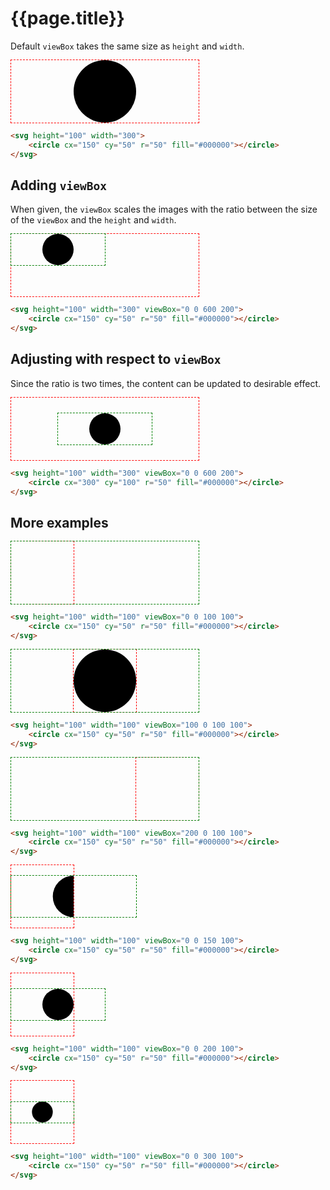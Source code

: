 <style>
.container {
    font-size: 0;
    display: inline-block;
    position: relative;
}

.container.alt2 {
    margin-left: 100px;
}

.container.alt3 {
    margin-left: 200px;
}

svg {
    margin-left: 1px;
    outline: 1px dashed red;
}

.actual {
    display: block;
    left: 0;
    margin-left: 1px;
    outline: 1px dashed green;
    position: absolute;
    top: 0;
}

.actual.scaled {
    height: 50px;
    width: 150px;
}

.actual.adjusted {
    height: 50px;
    left: 75px;
    top: 25px;
    width: 150px;
}

.actual.example1 { 
    height: 100px;
    width: 300px
}

.alt2 .actual.example1 {
    left: -100px;
}
    
.alt3 .actual.example1 {
    left: -200px;
}
    
.actual.example2 {
    height: calc(200px/3);
    top: calc(50px/3);
    width: 200px
}
    
.actual.example3 {
    height: 50px;
    top: 25px;
    width: 150px;
}
    
.actual.example4 {
    height: calc(100px/3);
    top: calc(100px/3);
    width: 100px;
}
</style>

# {{page.title}}

Default `viewBox` takes the same size as `height` and `width`.

<div class="container">
    <svg height="100" width="300">
        <circle cx="150" cy="50" r="50" fill="#000000"></circle>
    </svg>
</div>

```html
<svg height="100" width="300">
    <circle cx="150" cy="50" r="50" fill="#000000"></circle>
</svg>
```

## Adding `viewBox`

When given, the `viewBox` scales the images with the ratio between the size of the `viewBox` and the `height` and `width`.

<div class="container">
    <div class="actual scaled">x</div>
    <svg height="100" width="300" viewBox="0 0 600 200">
        <circle cx="150" cy="50" r="50" fill="#000000"></circle>
    </svg>
</div>

```html
<svg height="100" width="300" viewBox="0 0 600 200">
    <circle cx="150" cy="50" r="50" fill="#000000"></circle>
</svg>
```

## Adjusting with respect to `viewBox`

Since the ratio is two times, the content can be updated to desirable effect.

<div class="container">
    <div class="actual adjusted">x</div>
    <svg height="100" width="300" viewBox="0 0 600 200">
        <circle cx="300" cy="100" r="50" fill="#000000"></circle>
    </svg>
</div>

```html
<svg height="100" width="300" viewBox="0 0 600 200">
    <circle cx="300" cy="100" r="50" fill="#000000"></circle>
</svg>
```

## More examples

<div class="container">
    <div class="actual example1">x</div>
    <svg height="100" width="100" viewBox="0 0 100 100">
        <circle cx="150" cy="50" r="50" fill="#000000"></circle>
    </svg>
</div>

```html
<svg height="100" width="100" viewBox="0 0 100 100">
    <circle cx="150" cy="50" r="50" fill="#000000"></circle>
</svg>
```

<div class="container alt2">
    <div class="actual example1">x</div>
    <svg height="100" width="100" viewBox="100 0 100 100">
        <circle cx="150" cy="50" r="50" fill="#000000"></circle>
    </svg>
</div>

```html
<svg height="100" width="100" viewBox="100 0 100 100">
    <circle cx="150" cy="50" r="50" fill="#000000"></circle>
</svg>
```

<div class="container alt3">
    <div class="actual example1">x</div>
    <svg height="100" width="100" viewBox="200 0 100 100">
        <circle cx="150" cy="50" r="50" fill="#000000"></circle>
    </svg>
</div>

```html
<svg height="100" width="100" viewBox="200 0 100 100">
    <circle cx="150" cy="50" r="50" fill="#000000"></circle>
</svg>
```

<div class="container">
    <div class="actual example2">x</div>
    <svg height="100" width="100" viewBox="0 0 150 100">
        <circle cx="150" cy="50" r="50" fill="#000000"></circle>
    </svg>
</div>

```html
<svg height="100" width="100" viewBox="0 0 150 100">
    <circle cx="150" cy="50" r="50" fill="#000000"></circle>
</svg>
```

<div class="container">
    <div class="actual example3">x</div>
    <svg height="100" width="100" viewBox="0 0 200 100">
        <circle cx="150" cy="50" r="50" fill="#000000"></circle>
    </svg>
</div>

```html
<svg height="100" width="100" viewBox="0 0 200 100">
    <circle cx="150" cy="50" r="50" fill="#000000"></circle>
</svg>
```

<div class="container">
    <div class="actual example4">x</div>
    <svg height="100" width="100" viewBox="0 0 300 100">
        <circle cx="150" cy="50" r="50" fill="#000000"></circle>
    </svg>
</div>

```html
<svg height="100" width="100" viewBox="0 0 300 100">
    <circle cx="150" cy="50" r="50" fill="#000000"></circle>
</svg>
```
